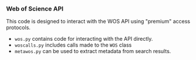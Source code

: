 
### Web of Science API
This code is designed to interact with the WOS API using "premium" access protocols.

-    `wos.py` contains code for interacting with the API directly.
-    `woscalls.py` includes calls made to the `WOS` class
-    `metawos.py` can be used to extract metadata from search results.


    
